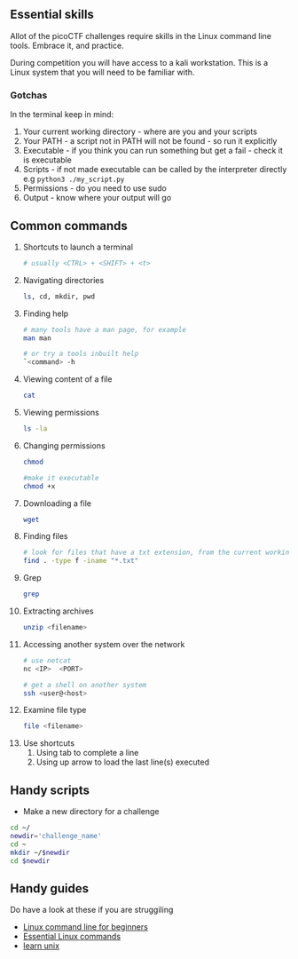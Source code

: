 ## Essential skills

Allot of the picoCTF challenges require skills in the Linux command line tools. Embrace it, and practice.

During competition you will have access to a kali workstation. This is a Linux system that you will need to be familiar with.

### Gotchas

In the terminal keep in mind:

1. Your current working directory - where are you and your scripts
1. Your PATH - a script not in PATH will not be found - so run it explicitly
1. Executable - if you think you can run something but get a fail - check it is executable
1. Scripts - if not made executable can be called by the interpreter directly e.g `python3 ./my_script.py`
1. Permissions - do you need to use sudo
1. Output - know where your output will go

## Common commands

1. Shortcuts to launch a terminal
    ```sh
    # usually <CTRL> + <SHIFT> + <t>
    ```
1. Navigating directories 
    ```sh
    ls, cd, mkdir, pwd
    ```
1. Finding help 
    ```sh
    # many tools have a man page, for example
    man man

    # or try a tools inbuilt help
    `<command> -h
    ```
1. Viewing content of a file 
    ```sh
    cat
    ```
1. Viewing permissions 
    ```sh
    ls -la
    ```
1. Changing permissions 
    ```sh
    chmod

    #make it executable
    chmod +x
    ```
1. Downloading a file 
    ```sh
    wget
    ```
1. Finding files
    ```sh
    # look for files that have a txt extension, from the current working directory.
    find . -type f -iname "*.txt"
    ```
1. Grep
    ```sh
    grep
    ```
1. Extracting archives
    ```sh
    unzip <filename>
    ```
1. Accessing another system over the network 
    ```sh
    # use netcat
    nc <IP>  <PORT>

    # get a shell on another system
    ssh <user@<host>
    ```
1. Examine file type 
    ```sh
    file <filename>
    ```
1. Use shortcuts
    1. Using tab to complete a line
    1. Using up arrow to load the last line(s) executed

## Handy scripts


- Make a new directory for a challenge

```sh
cd ~/
newdir='challenge_name'
cd ~
mkdir ~/$newdir
cd $newdir
```

## Handy guides

Do have a look at these if you are struggiling

* [Linux command line for beginners](https://ubuntu.com/tutorials/command-line-for-beginners#1-overview)
* [Essential Linux commands](https://itsfoss.com/essential-ubuntu-commands/)
* [learn unix](https://www.tutorialspoint.com/unix/index.htm)


